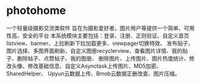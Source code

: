 # photohome
一个轻量级摄影交流类软件
旨在为摄影爱好者，图片用户等提供一个简单、可用性高、安全的平台
  本系统模块主要包括：登录、注册、正则验证、自定义首页listview、banner、上拉刷新下拉加载更多、viewpager切换特效、
发布贴子、图片选择、多图界面刷新、自定义图册recyclerview、查看图片详情、我的贴子、删除帖子、点赞帖子、我的图册、
删除图片、上传图片、图片热度统计、修改头像、修改基础信息、自定义Asynctask上传图片、MD5加密、SharedHelper、
Upyun云数据上传、Bmob云数据正删改查、图片压缩。

